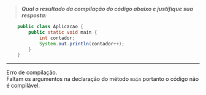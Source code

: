 > _**Qual o resultado da compilação do código abaixo e justifique sua resposta:**_

```java
    public class Aplicacao {
        public static void main {
            int contador;
            System.out.println(contador++);
        }
    }
```
---

 Erro de compilação.<br> 
 Faltam os argumentos na declaração do método `main` portanto o código não é compilável.